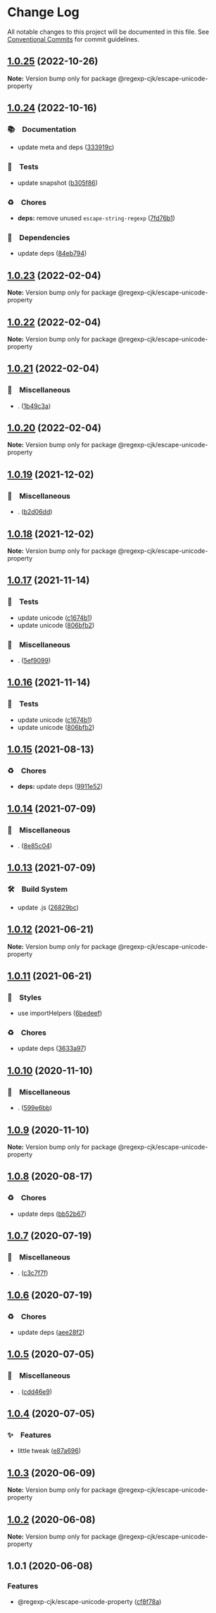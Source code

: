 # Change Log

All notable changes to this project will be documented in this file.
See [Conventional Commits](https://conventionalcommits.org) for commit guidelines.

## [1.0.25](https://github.com/bluelovers/ws-regexp/compare/@regexp-cjk/escape-unicode-property@1.0.24...@regexp-cjk/escape-unicode-property@1.0.25) (2022-10-26)

**Note:** Version bump only for package @regexp-cjk/escape-unicode-property





## [1.0.24](https://github.com/bluelovers/ws-regexp/compare/@regexp-cjk/escape-unicode-property@1.0.23...@regexp-cjk/escape-unicode-property@1.0.24) (2022-10-16)



### 📚　Documentation

* update meta and deps ([333919c](https://github.com/bluelovers/ws-regexp/commit/333919c0bfbed688463fa4850d47ec29cbf0a1a2))


### 🚨　Tests

* update snapshot ([b305f86](https://github.com/bluelovers/ws-regexp/commit/b305f86986b073c1504fc842d019a61453a69741))


### ♻️　Chores

* **deps:** remove unused `escape-string-regexp` ([7fd76b1](https://github.com/bluelovers/ws-regexp/commit/7fd76b1cf5e1d9d3cc26d413db1f98b2f32e5bc6))


### 📌　Dependencies

* update deps ([84eb794](https://github.com/bluelovers/ws-regexp/commit/84eb7941e3fbd630fde0b2996fb5e2f9be101179))



## [1.0.23](https://github.com/bluelovers/ws-regexp/compare/@regexp-cjk/escape-unicode-property@1.0.22...@regexp-cjk/escape-unicode-property@1.0.23) (2022-02-04)

**Note:** Version bump only for package @regexp-cjk/escape-unicode-property





## [1.0.22](https://github.com/bluelovers/ws-regexp/compare/@regexp-cjk/escape-unicode-property@1.0.21...@regexp-cjk/escape-unicode-property@1.0.22) (2022-02-04)

**Note:** Version bump only for package @regexp-cjk/escape-unicode-property





## [1.0.21](https://github.com/bluelovers/ws-regexp/compare/@regexp-cjk/escape-unicode-property@1.0.20...@regexp-cjk/escape-unicode-property@1.0.21) (2022-02-04)


### 🔖　Miscellaneous

* . ([1b49c3a](https://github.com/bluelovers/ws-regexp/commit/1b49c3ab0b637b5ff52b8417849560a451e0d3ee))





## [1.0.20](https://github.com/bluelovers/ws-regexp/compare/@regexp-cjk/escape-unicode-property@1.0.19...@regexp-cjk/escape-unicode-property@1.0.20) (2022-02-04)

**Note:** Version bump only for package @regexp-cjk/escape-unicode-property





## [1.0.19](https://github.com/bluelovers/ws-regexp/compare/@regexp-cjk/escape-unicode-property@1.0.18...@regexp-cjk/escape-unicode-property@1.0.19) (2021-12-02)


### 🔖　Miscellaneous

* . ([b2d06dd](https://github.com/bluelovers/ws-regexp/commit/b2d06dd89e9d2656db76b51c93348f92c3b5eaf5))





## [1.0.18](https://github.com/bluelovers/ws-regexp/compare/@regexp-cjk/escape-unicode-property@1.0.17...@regexp-cjk/escape-unicode-property@1.0.18) (2021-12-02)

**Note:** Version bump only for package @regexp-cjk/escape-unicode-property





## [1.0.17](https://github.com/bluelovers/ws-regexp/compare/@regexp-cjk/escape-unicode-property@1.0.15...@regexp-cjk/escape-unicode-property@1.0.17) (2021-11-14)


### 🚨　Tests

* update unicode ([c1674b1](https://github.com/bluelovers/ws-regexp/commit/c1674b1f008c1ce82e68591617f0f4d3ff29399a))
* update unicode ([806bfb2](https://github.com/bluelovers/ws-regexp/commit/806bfb2b6ac503a1026cb618349b94ec55c88ddc))


### 🔖　Miscellaneous

* . ([5ef9099](https://github.com/bluelovers/ws-regexp/commit/5ef909929c3ff70488308ef59f1cc4f933fed9ab))





## [1.0.16](https://github.com/bluelovers/ws-regexp/compare/@regexp-cjk/escape-unicode-property@1.0.15...@regexp-cjk/escape-unicode-property@1.0.16) (2021-11-14)


### 🚨　Tests

* update unicode ([c1674b1](https://github.com/bluelovers/ws-regexp/commit/c1674b1f008c1ce82e68591617f0f4d3ff29399a))
* update unicode ([806bfb2](https://github.com/bluelovers/ws-regexp/commit/806bfb2b6ac503a1026cb618349b94ec55c88ddc))





## [1.0.15](https://github.com/bluelovers/ws-regexp/compare/@regexp-cjk/escape-unicode-property@1.0.14...@regexp-cjk/escape-unicode-property@1.0.15) (2021-08-13)


### ♻️　Chores

* **deps:** update deps ([9911e52](https://github.com/bluelovers/ws-regexp/commit/9911e52d7b63a7292ae15139cccf1737944a870e))





## [1.0.14](https://github.com/bluelovers/ws-regexp/compare/@regexp-cjk/escape-unicode-property@1.0.13...@regexp-cjk/escape-unicode-property@1.0.14) (2021-07-09)


### 🔖　Miscellaneous

* . ([8e85c04](https://github.com/bluelovers/ws-regexp/commit/8e85c04a9cb7622ef865a383107dbc9ec2f512b4))





## [1.0.13](https://github.com/bluelovers/ws-regexp/compare/@regexp-cjk/escape-unicode-property@1.0.12...@regexp-cjk/escape-unicode-property@1.0.13) (2021-07-09)


### 🛠　Build System

* update .js ([26829bc](https://github.com/bluelovers/ws-regexp/commit/26829bcd9557c28497ac40f4b5c7648593ebaca4))





## [1.0.12](https://github.com/bluelovers/ws-regexp/compare/@regexp-cjk/escape-unicode-property@1.0.11...@regexp-cjk/escape-unicode-property@1.0.12) (2021-06-21)

**Note:** Version bump only for package @regexp-cjk/escape-unicode-property





## [1.0.11](https://github.com/bluelovers/ws-regexp/compare/@regexp-cjk/escape-unicode-property@1.0.10...@regexp-cjk/escape-unicode-property@1.0.11) (2021-06-21)


### 💎　Styles

* use importHelpers ([6bedeef](https://github.com/bluelovers/ws-regexp/commit/6bedeefcb325c049cbdfaf3ba3fc3afa7140893d))


### ♻️　Chores

* update deps ([3633a97](https://github.com/bluelovers/ws-regexp/commit/3633a97e8014049c163d860dc07d3a5e0d02416f))





## [1.0.10](https://github.com/bluelovers/ws-regexp/compare/@regexp-cjk/escape-unicode-property@1.0.9...@regexp-cjk/escape-unicode-property@1.0.10) (2020-11-10)


### 🔖　Miscellaneous

* . ([599e6bb](https://github.com/bluelovers/ws-regexp/commit/599e6bb14bb2694b92edc63b005f682e13474697))





## [1.0.9](https://github.com/bluelovers/ws-regexp/compare/@regexp-cjk/escape-unicode-property@1.0.8...@regexp-cjk/escape-unicode-property@1.0.9) (2020-11-10)

**Note:** Version bump only for package @regexp-cjk/escape-unicode-property





## [1.0.8](https://github.com/bluelovers/ws-regexp/compare/@regexp-cjk/escape-unicode-property@1.0.7...@regexp-cjk/escape-unicode-property@1.0.8) (2020-08-17)


### ♻️　Chores

* update deps ([bb52b67](https://github.com/bluelovers/ws-regexp/commit/bb52b67c5504e766875a6f7447112c7884dd7754))





## [1.0.7](https://github.com/bluelovers/ws-regexp/compare/@regexp-cjk/escape-unicode-property@1.0.6...@regexp-cjk/escape-unicode-property@1.0.7) (2020-07-19)


### 🔖　Miscellaneous

* . ([c3c7f7f](https://github.com/bluelovers/ws-regexp/commit/c3c7f7fc30adc9cd3fc116cc5cf11a0cc0911e16))





## [1.0.6](https://github.com/bluelovers/ws-regexp/compare/@regexp-cjk/escape-unicode-property@1.0.5...@regexp-cjk/escape-unicode-property@1.0.6) (2020-07-19)


### ♻️　Chores

* update deps ([aee28f2](https://github.com/bluelovers/ws-regexp/commit/aee28f2539c01b5d19f5ea4fa6909a1e30719945))





## [1.0.5](https://github.com/bluelovers/ws-regexp/compare/@regexp-cjk/escape-unicode-property@1.0.4...@regexp-cjk/escape-unicode-property@1.0.5) (2020-07-05)


### 🔖　Miscellaneous

* . ([cdd46e9](https://github.com/bluelovers/ws-regexp/commit/cdd46e9c06c49e19a6912962aef6be1716056cc0))





## [1.0.4](https://github.com/bluelovers/ws-regexp/compare/@regexp-cjk/escape-unicode-property@1.0.3...@regexp-cjk/escape-unicode-property@1.0.4) (2020-07-05)


### ✨　Features

* little tweak ([e87a696](https://github.com/bluelovers/ws-regexp/commit/e87a69604ddcb33866c3f5fd0442fc6c6b702276))





## [1.0.3](https://github.com/bluelovers/ws-regexp/compare/@regexp-cjk/escape-unicode-property@1.0.2...@regexp-cjk/escape-unicode-property@1.0.3) (2020-06-09)

**Note:** Version bump only for package @regexp-cjk/escape-unicode-property





## [1.0.2](https://github.com/bluelovers/ws-regexp/compare/@regexp-cjk/escape-unicode-property@1.0.1...@regexp-cjk/escape-unicode-property@1.0.2) (2020-06-08)

**Note:** Version bump only for package @regexp-cjk/escape-unicode-property





## 1.0.1 (2020-06-08)


### Features

* @regexp-cjk/escape-unicode-property ([cf8f78a](https://github.com/bluelovers/ws-regexp/commit/cf8f78afd9a4f02d50afc2e2f285cca920c9dc1f))
